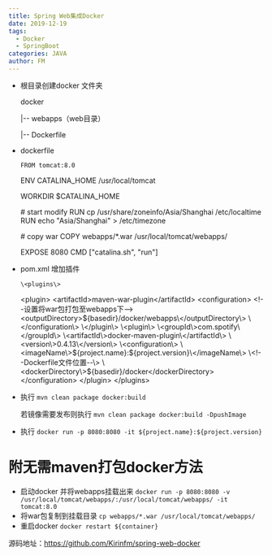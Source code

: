```yaml
---
title: Spring Web集成Docker
date: 2019-12-19
tags: 
  - Docker 
  - SpringBoot
categories: JAVA
author: FM
---
```

* 根目录创建docker 文件夹

  docker

   |-- webapps（web目录）

   |-- Dockerfile
* dockerfile

      FROM tomcat:8.0

    ENV CATALINA\_HOME /usr/local/tomcat

    WORKDIR $CATALINA\_HOME

    \# start modify
    RUN cp /usr/share/zoneinfo/Asia/Shanghai /etc/localtime
    RUN echo "Asia/Shanghai" \> /etc/timezone

    \# copy war
    COPY webapps/\*.war /usr/local/tomcat/webapps/

    EXPOSE 8080
    CMD ["catalina.sh", "run"]
* pom.xml 增加插件

      \<plugins\>
     \<plugin\>
     \<artifactId\>maven-war-plugin\</artifactId\>
     \<configuration\>
     \<!--设置将war包打包至webapps下--\>
     \<outputDirectory\>${basedir}/docker/webapps\</outputDirectory\>
     \</configuration\>
     \</plugin\>
     \<plugin\>
     \<groupId\>com.spotify\</groupId\>
     \<artifactId\>docker-maven-plugin\</artifactId\>
     \<version\>0.4.13\</version\>
     \<configuration\>
     \<imageName\>${project.name}:${project.version}\</imageName\>
     \<!--Dockerfile文件位置--\>
     \<dockerDirectory\>${basedir}/docker\</dockerDirectory\>
     \</configuration\>
     \</plugin\>
    \</plugins\>
* 执行 `mvn clean package docker:build`

  若镜像需要发布则执行 `mvn clean package docker:build -DpushImage`
* 执行 `docker run -p 8080:8080 -it ${project.name}:${project.version}`

附无需maven打包docker方法
==================

* 启动docker 并将webapps挂载出来
`docker run -p 8080:8080 -v /usr/local/tomcat/webapps/:/usr/local/tomcat/webapps/ -it tomcat:8.0`
* 将war包复制到挂载目录
`cp webapps/*.war /usr/local/tomcat/webapps/`
* 重启docker
`docker restart ${container}`

 源码地址：https://github.com/Kirinfm/spring-web-docker
